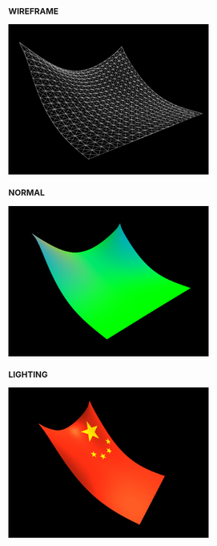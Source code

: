 


### WIREFRAME
<img src="Wireframe.png" width="400" height="300">

### NORMAL
<img src="Normal.png" width="400" height="300">

### LIGHTING
<img src="Lighting.png" width="400" height="300">
